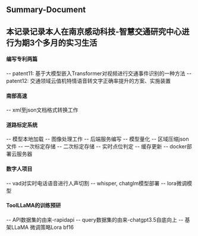 ## Summary-Document
## 本记录记录本人在南京感动科技-智慧交通研究中心进行为期3个多月的实习生活
#### 编写专利两篇
  -- patent11: 基于大模型嵌入Transformer对视频进行交通事件识别的一种方法
  -- patent12: 交通领域云值机特情语音转文字正确率提升的方案、实施装置
#### 南部高速
  -- xml至json文档格式转换工作
#### 道路标定系统
  -- 模型本地加载 
  -- 图像处理工作 
  -- 后端服务编写 
    -- 模型量化
    -- 区域压缩json文件
    -- 一次标定存储
    -- 二次标定存储
    -- 实时点位判定
    -- 缓存更新
    -- docker部署云服务器
#### 数字人项目
  -- vad对实时电话语音进行人声切割
  -- whisper, chatglm模型部署
  -- lora微调模型
#### ToolLLaMA的训练预研
  -- API数据集的由来-rapidapi
  -- query数据集的由来-chatgpt3.5自底向上
  -- 基架LLaMA 微调策略Lora bf16
  

  


